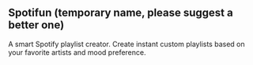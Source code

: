 ## Spotifun (temporary name, please suggest a better one)
A smart Spotify playlist creator. Create instant custom playlists based on your favorite artists and mood preference.

